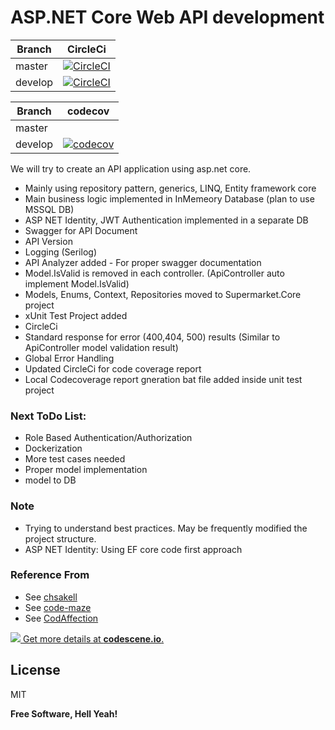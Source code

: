 # ASP.NET Core Web API development

| Branch | CircleCi |
| ------ | ------ |
| master | [![CircleCI](https://circleci.com/gh/Mathavana/asp_net_core_api/tree/master.svg?style=svg)](https://circleci.com/gh/Mathavana/asp_net_core_api/tree/master) |
| develop | [![CircleCI](https://circleci.com/gh/Mathavana/asp_net_core_api/tree/develop.svg?style=svg)](https://circleci.com/gh/Mathavana/asp_net_core_api/tree/develop) |

| Branch | codecov |
| ------ | ------ |
| master |  |
| develop | [![codecov](https://codecov.io/gh/Mathavana/asp_net_core_api/branch/develop/graph/badge.svg)](https://codecov.io/gh/Mathavana/asp_net_core_api) |

We will try to create an API application using asp.net core.
- Mainly using repository pattern, generics, LINQ, Entity framework core
- Main business logic implemented in InMemeory Database (plan to use MSSQL DB)
- ASP NET Identity, JWT Authentication implemented in a separate DB
- Swagger for API Document
- API Version
- Logging (Serilog)
- API Analyzer added - For proper swagger documentation
- Model.IsValid is removed in each controller. (ApiController auto implement Model.IsValid)
- Models, Enums, Context, Repositories moved to Supermarket.Core project
- xUnit Test Project added
- CircleCi
- Standard response for error (400,404, 500) results (Similar to ApiController model validation result)
- Global Error Handling
- Updated CircleCi for code coverage report
- Local Codecoverage report gneration bat file added inside unit test project

### Next ToDo List:
- Role Based Authentication/Authorization
- Dockerization
- More test cases needed
- Proper model implementation
- model to DB


### Note
- Trying to understand best practices. May be frequently modified the project structure.
- ASP NET Identity: Using EF core code first approach

### Reference From
- See [chsakell](https://chsakell.com)
- See [code-maze](https://code-maze.com)
- See [CodAffection](https://www.youtube.com/channel/UCvzlnZbePin9kH-1JCKBt8Q)

[![](https://codescene.io/projects/4502/status.svg) Get more details at **codescene.io**.](https://codescene.io/projects/4502/jobs/latest-successful/results)

License
----

MIT


**Free Software, Hell Yeah!**
